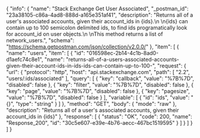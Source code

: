 {
  "info": {
    "name": "Stack Exchange Get User Associated",
    "_postman_id": "23a38105-c86a-4ad8-888d-a165e351af41",
    "description": "Returns all of a user's associated accounts, given their account_ids in {ids}.\n \n{ids} can contain up to 100 semicolon delimited ids, to find ids programatically look for account_id on user objects.\n \nThis method returns a list of network_users.",
    "schema": "https://schema.getpostman.com/json/collection/v2.0.0/"
  },
  "item": [
    {
      "name": "users",
      "item": [
        {
          "id": "016598ec-2b14-4c1b-8ad0-d1aefc74c8e1",
          "name": "returns-all-of-a-users-associated-accounts-given-their-account-ids-in-ids-ids-can-contain-up-to-100-",
          "request": {
            "url": {
              "protocol": "http",
              "host": "api.stackexchange.com",
              "path": [
                "2.2",
                "users/:ids/associated"
              ],
              "query": [
                {
                  "key": "callback",
                  "value": "%7B%7D",
                  "disabled": false
                },
                {
                  "key": "filter",
                  "value": "%7B%7D",
                  "disabled": false
                },
                {
                  "key": "page",
                  "value": "%7B%7D",
                  "disabled": false
                },
                {
                  "key": "pagesize",
                  "value": "%7B%7D",
                  "disabled": false
                }
              ],
              "variable": [
                {
                  "id": "ids",
                  "value": "{}",
                  "type": "string"
                }
              ]
            },
            "method": "GET",
            "body": {
              "mode": "raw"
            },
            "description": "Returns all of a user's associated accounts, given their account_ids in {ids}"
          },
          "response": [
            {
              "status": "OK",
              "code": 200,
              "name": "Response_200",
              "id": "30c5e607-e39e-4b76-aecc-467bc1519595"
            }
          ]
        }
      ]
    }
  ]
}